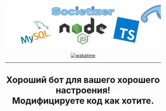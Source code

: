 <center>

<img src="./assets/README_banner.png"> 

[![wakatime](https://wakatime.com/badge/user/0d51d2af-e654-4bb5-9813-669423352e73/project/87e9db46-b8bd-4989-bb5d-1822e3841154.svg)](https://wakatime.com/@Tira)

</center>

---

<center> 
    <h1> Хороший бот для вашего хорошего настроения! 
                         <br>
         Модифицируете код как хотите. </h1>
</center>